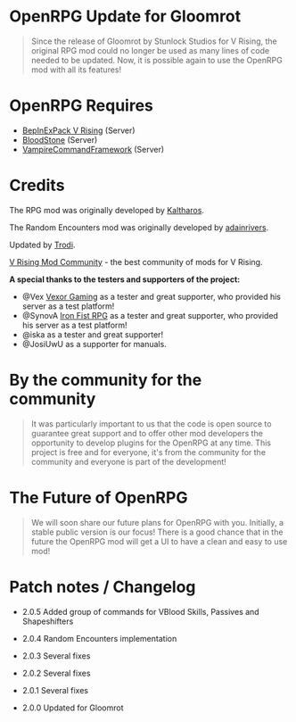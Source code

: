 # OpenRPG Update for Gloomrot

> Since the release of Gloomrot by Stunlock Studios for V Rising, the original RPG mod could no longer
> be used as many lines of code needed to be updated. Now, it is possible again to use the OpenRPG mod
> with all its features!

# OpenRPG Requires

- [BepInExPack V Rising](https://v-rising.thunderstore.io/package/BepInEx/BepInExPack_V_Rising/) (Server)
- [BloodStone](https://v-rising.thunderstore.io/package/deca/Bloodstone/) (Server)
- [VampireCommandFramework](https://v-rising.thunderstore.io/package/deca/VampireCommandFramework/) (Server)

# Credits

The RPG mod was originally developed by [Kaltharos](https://github.com/Kaltharos).

The Random Encounters mod was originally developed by [adainrivers](https://github.com/adainrivers/randomencounters).

Updated by [Trodi](https://github.com/oscarpedrero).

[V Rising Mod Community](https://discord.gg/vrisingmods) - the best community of mods for V Rising.

**A special thanks to the testers and supporters of the project:**

- @Vex [Vexor Gaming](https://discord.gg/rxaTBzjuMc) as a tester and great supporter, who provided his server as a test platform!
- @SynovA [Iron Fist RPG](https://discord.gg/iron-fist-rpg) as a tester and great supporter, who provided his server as a test platform!
- @iska as a tester and great supporter!
- @JosiUwU as a supporter for manuals.

# By the community for the community

> It was particularly important to us that the code is open source to guarantee great support and to offer
> other mod developers the opportunity to develop plugins for the OpenRPG at any time. This project is free
> and for everyone, it's from the community for the community and everyone is part of the development!

# The Future of OpenRPG

> We will soon share our future plans for OpenRPG with you. Initially, a stable public version is our focus!
> There is a good chance that in the future the OpenRPG mod will get a UI to have a clean and easy to use mod!

# Patch notes / Changelog

- 2.0.5  Added group of commands for VBlood Skills, Passives and Shapeshifters

- 2.0.4  Random Encounters implementation

- 2.0.3  Several fixes

- 2.0.2  Several fixes

- 2.0.1  Several fixes

- 2.0.0  Updated for Gloomrot